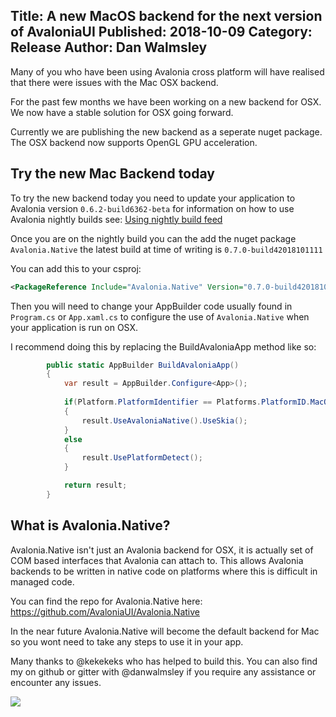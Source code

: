 Title: A new MacOS backend for the next version of AvaloniaUI
Published: 2018-10-09
Category: Release
Author: Dan Walmsley
---

Many of you who have been using Avalonia cross platform will have realised that there were issues with the Mac OSX backend.

For the past few months we have been working on a new backend for OSX. We now have a stable solution for OSX going forward.

Currently we are publishing the new backend as a seperate nuget package. The OSX backend now supports OpenGL GPU acceleration.

## Try the new Mac Backend today

To try the new backend today you need to update your application to Avalonia version `0.6.2-build6362-beta` for information on how to use Avalonia nightly builds see: [Using nightly build feed](https://github.com/AvaloniaUI/Avalonia/wiki/Using-nightly-build-feed)

Once you are on the nightly build you can the add the nuget package `Avalonia.Native` the latest build at time of writing is
`0.7.0-build42018101111`

You can add this to your csproj:

```xml
<PackageReference Include="Avalonia.Native" Version="0.7.0-build42018101111"/>
```

Then you will need to change your AppBuilder code usually found in `Program.cs` or `App.xaml.cs` to configure the use of `Avalonia.Native` when your application is run on OSX.

I recommend doing this by replacing the BuildAvaloniaApp method like so:

```csharp
        public static AppBuilder BuildAvaloniaApp()
        {
            var result = AppBuilder.Configure<App>();
            
            if(Platform.PlatformIdentifier == Platforms.PlatformID.MacOSX)
            {
                result.UseAvaloniaNative().UseSkia();
            }
            else
            {
                result.UsePlatformDetect();
            }

            return result;
        }


```

## What is Avalonia.Native?

Avalonia.Native isn't just an Avalonia backend for OSX, it is actually set of COM based interfaces that Avalonia can attach to. This allows Avalonia  backends to be written in native code on platforms where this is difficult in managed code.

You can find the repo for Avalonia.Native here:
https://github.com/AvaloniaUI/Avalonia.Native

In the near future Avalonia.Native will become the default backend for Mac so you wont need to take any steps to use it in your app.

Many thanks to @kekekeks who has helped to build this. You can also find my on github or gitter with @danwalmsley if you require any assistance or encounter any issues.

![](https://files.gitter.im/VitalElement/AvalonStudio/51zL/Screen-Shot-2018-10-12-at-00.47.42.png)

